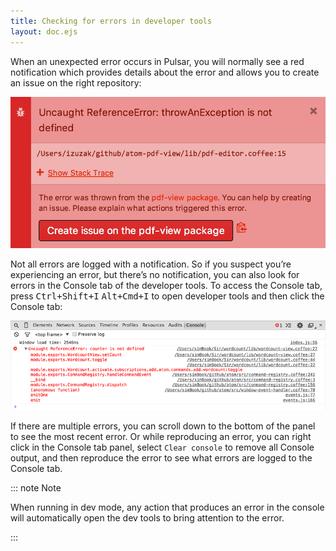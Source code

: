 ```yaml
---
title: Checking for errors in developer tools
layout: doc.ejs
---
```


When an unexpected error occurs in Pulsar, you will normally see a red notification which provides details about the error and allows you to create an issue on the right repository:

![Exception Notification](/img/atom/exception-notification.png)

Not all errors are logged with a notification. So if you suspect you’re experiencing an error, but there’s no notification, you can also look for errors in the Console tab of the developer tools. To access the Console tab, press <kbd class="platform-linux platform-win">Ctrl+Shift+I</kbd> <kbd class="platform-mac">Alt+Cmd+I</kbd> to open developer tools and then click the Console tab:

![DevTools Error](/img/atom/devtools-error.png)

If there are multiple errors, you can scroll down to the bottom of the panel to see the most recent error. Or while reproducing an error, you can right click in the Console tab panel, select `Clear console` to remove all Console output, and then reproduce the error to see what errors are logged to the Console tab.

::: note Note

When running in dev mode, any action that produces an error in the console will automatically open the dev tools to bring attention to the error.

:::
